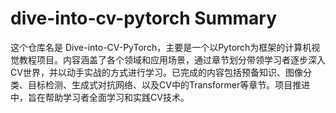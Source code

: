 # dive-into-cv-pytorch Summary

这个仓库名是 Dive-into-CV-PyTorch，主要是一个以Pytorch为框架的计算机视觉教程项目。内容涵盖了各个领域和应用场景，通过章节划分带领学习者逐步深入CV世界，并以动手实战的方式进行学习。已完成的内容包括预备知识、图像分类、目标检测、生成式对抗网络、以及CV中的Transformer等章节。项目推进中，旨在帮助学习者全面学习和实践CV技术。